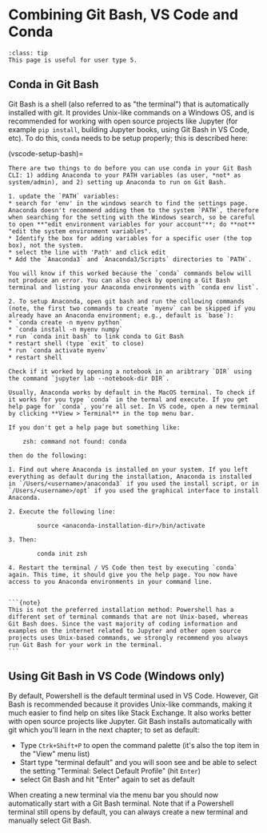 # Combining Git Bash, VS Code and Conda

```{admonition} User types
:class: tip
This page is useful for user type 5.
```

## Conda in Git Bash
Git Bash is a shell (also referred to as "the terminal") that is automatically installed with git. It provides Unix-like commands on a Windows OS, and is recommended for working with open source projects like Jupyter (for example `pip install`, building Jupyter books, using Git Bash in VS Code, etc). To do this, `conda` needs to be setup properly; this is described here:

(vscode-setup-bash)=
````{tab} Windows - Git Bash (preferred)
There are two things to do before you can use conda in your Git Bash CLI: 1) adding Anaconda to your PATH variables (as user, *not* as system/admin), and 2) setting up Anaconda to run on Git Bash.

1. update the `PATH` variables: 
* search for 'env' in the windows search to find the settings page. Anaconda doesn't recommend adding them to the system `PATH`, therefore when searching for the setting with the Windows search, so be careful to open **"edit environment variables for your account"**; do **not** "edit the system environment variables". 
* Identify the box for adding variables for a specific user (the top box), not the system. 
* select the line with 'Path' and click edit
* Add the `Anaconda3` and `Anaconda3/Scripts` directories to `PATH`.

You will know if this worked because the `conda` commands below will not produce an error. You can also check by opening a Git Bash terminal and listing your Anaconda environments with `conda env list`.

2. To setup Anaconda, open git bash and run the collowing commands (note, the first two commands to create `myenv` can be skipped if you already have an Anaconda environment; e.g., default is `base`):
* `conda create -n myenv python`  
* `conda install -n myenv numpy`  
* run `conda init bash` to link conda to Git Bash
* restart shell (type `exit` to close)
* run `conda activate myenv` 
* restart shell

Check if it worked by opening a notebook in an aribtrary `DIR` using the command `jupyter lab --notebook-dir DIR`.
````
````{tab} MacOS
Usually, Anaconda works by default in the MacOS terminal. To check if it works for you type `conda` in the termal and execute. If you get help page for `conda`, you're all set. In VS code, open a new terminal by clicking **View > Terminal** in the top menu bar.

If you don't get a help page but something like:

    zsh: command not found: conda

then do the following:

1. Find out where Anaconda is installed on your system. If you left everything as default during the installation, Anaconda is installed in `/Users/<username>/anaconda3` if you used the install script, or in `/Users/<username>/opt` if you used the graphical interface to install Anaconda.

2. Execute the following line:

        source <anaconda-installation-dir>/bin/activate

3. Then:

        conda init zsh

4. Restart the terminal / VS Code then test by executing `conda` again. This time, it should give you the help page. You now have access to you Anaconda environments in your command line.
````
````{tab} Windows - Powershell

```{note}
This is not the preferred installation method: Powershell has a different set of terminal commands that are not Unix-based, whereas Git Bash does. Since the vast majority of coding information and examples on the internet related to Jupyter and other open source projects uses Unix-based commands, we strongly recommend you always run Git Bash for your work in the terminal.
``` 
````

## Using Git Bash in VS Code (Windows only)
By default, Powershell is the default terminal used in VS Code. However, Git Bash is recommended because it provides Unix-like commands, making it much easier to find help on sites like Stack Exchange. It also works better with open source projects like Jupyter. Git Bash installs automatically with git which you'll learn in the next chapter; to set as default:
* Type `Ctrk+Shift+P` to open the command palette (it's also the top item in the "View" menu list)
* Start type "terminal default" and you will soon see and be able to select the setting "Terminal: Select Default Profile" (hit `Enter`)
* select Git Bash and hit "Enter" again to set as default

When creating a new terminal via the menu bar you should now automatically start with a Git Bash terminal. Note that if a Powershell terminal still opens by default, you can always create a new terminal and manually select Git Bash.